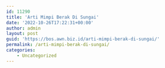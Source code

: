 ```yaml
---
id: 11290
title: 'Arti Mimpi Berak Di Sungai'
date: '2022-10-26T17:22:31+00:00'
author: admin
layout: post
guid: 'https://bos.awn.biz.id/arti-mimpi-berak-di-sungai/'
permalink: /arti-mimpi-berak-di-sungai/
categories:
    - Uncategorized
---
```


